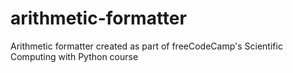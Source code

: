 # arithmetic-formatter
Arithmetic formatter created as part of freeCodeCamp's Scientific Computing with Python course

